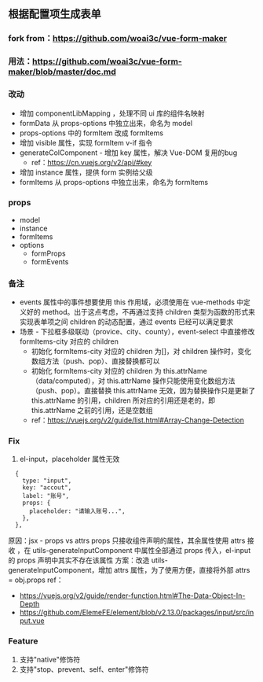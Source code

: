 ## 根据配置项生成表单

### fork from：https://github.com/woai3c/vue-form-maker

### 用法：https://github.com/woai3c/vue-form-maker/blob/master/doc.md

### 改动
- 增加 componentLibMapping ，处理不同 ui 库的组件名映射
- formData 从 props-options 中独立出来，命名为 model
- props-options 中的 formItem 改成 formItems
- 增加 visible 属性，实现 formItem v-if 指令
- generateColComponent - 增加 key 属性，解决 Vue-DOM 复用的bug
  - ref：https://cn.vuejs.org/v2/api/#key
- 增加 instance 属性，提供 form 实例给父级
- formItems 从 props-options 中独立出来，命名为 formItems

### props
- model
- instance
- formItems
- options
  - formProps
  - formEvents

### 备注
- events 属性中的事件想要使用 this 作用域，必须使用在 vue-methods 中定义好的 method。出于这点考虑，不再通过支持 children 类型为函数的形式来实现表单项之间 children 的动态配置，通过 events 已经可以满足要求
- 场景 - 下拉框多级联动（provice、city、county），event-select 中直接修改 formItems-city 对应的 children
  - 初始化 formItems-city 对应的 children 为[]，对 children 操作时，变化数组方法（push、pop）、直接替换都可以
  - 初始化 formItems-city 对应的 children 为 this.attrName（data/computed），对 this.attrName 操作只能使用变化数组方法（push、pop）。直接替换 this.attrName 无效，因为替换操作只是更新了 this.attrName 的引用，children 所对应的引用还是老的，即 this.attrName 之前的引用，还是空数组
  - ref：https://vuejs.org/v2/guide/list.html#Array-Change-Detection


### Fix
1. el-input，placeholder 属性无效
```
  {
    type: "input",
    key: "accout",
    label: "账号",
    props: {
      placeholder: "请输入账号...",
    },
  },
```
原因：jsx - props vs attrs props 只接收组件声明的属性，其余属性使用 attrs 接收 ，在 utils-generateInputComponent 中属性全部通过 props 传入，el-input 的 props 声明中其实不存在该属性
方案：改造 utils-generateInputComponent，增加 attrs 属性，为了使用方便，直接将外部 attrs = obj.props 
ref：
* https://vuejs.org/v2/guide/render-function.html#The-Data-Object-In-Depth
* https://github.com/ElemeFE/element/blob/v2.13.0/packages/input/src/input.vue

### Feature
1. 支持"native"修饰符
2. 支持"stop、prevent、self、enter"修饰符